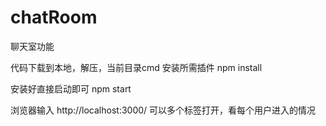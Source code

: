 # chatRoom
聊天室功能


代码下载到本地，解压，当前目录cmd 安装所需插件
npm install 

安装好直接启动即可
npm start

浏览器输入 http://localhost:3000/
可以多个标签打开，看每个用户进入的情况
